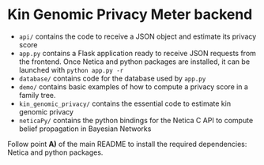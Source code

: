 # Kin Genomic Privacy Meter backend

- ```api/``` contains the code to receive a JSON object and estimate its privacy score
- ```app.py``` contains a Flask application ready to receive JSON requests from the frontend. Once Netica and python packages are installed, it can be launched with ```python app.py -r```
- ```database/``` contains code for the database used by ```app.py```
- ```demo/``` contains basic examples of how to compute a privacy score in a family tree.
- ```kin_genomic_privacy/``` contains the essential code to estimate kin genomic privacy
- ```neticaPy/``` contains the python bindings for the Netica C API to compute belief propagation in Bayesian Networks

Follow point **A)** of the main README to install the required dependencies: Netica and python packages.